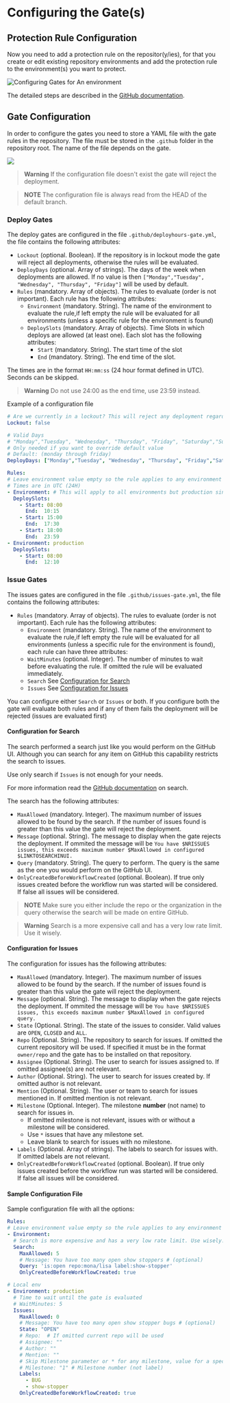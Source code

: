 # Configuring the Gate(s)

## Protection Rule Configuration

Now you need to add a protection rule on the repositor(y/ies), for that you create or edit existing repository environments and add the protection rule to the environment(s) you want to protect.

![Configuring Gates for An environment](configuring-gates-env.png)

The detailed steps are described in the [GitHub documentation](https://docs.github.com/en/actions/deployment/protecting-deployments/configuring-custom-deployment-protection-rules).

## Gate Configuration

In order to configure the gates you need to store a YAML file with the gate rules in the repository. The file must be stored in the `.github` folder in the repository root. The name of the file depends on the gate.

![](gates-config-files.png)

> **Warning** If the configuration file doesn't exist the gate will reject the deployment.

> **NOTE** The configuration file is always read from the HEAD of the default branch.

### Deploy Gates

The deploy gates are configured in the file `.github/deployhours-gate.yml`, the file contains the following attributes:

- `Lockout` (optional. Boolean). If the repository is in lockout mode the gate will reject all deployments, otherwise the rules will be evaluated.
- `DeployDays` (optional. Array of strings). The days of the week when deployments are allowed. If no value is then `["Monday","Tuesday", "Wednesday", "Thursday", "Friday"]` will be used by default.
- `Rules` (mandatory. Array of objects). The rules to evaluate (order is not important). Each rule has the following attributes:
  -  `Environment` (mandatory. String). The name of the environment to evaluate the rule,if left empty the rule will be evaluated for all environments (unless a specific rule for the environment is found)
  -  `DeploySlots` (mandatory. Array of objects). Time Slots in which deploys are allowed (at least one). Each slot has the following attributes:
     - `Start` (mandatory. String). The start time of the slot
     - `End` (mandatory. String). The end time of the slot.

The times are in the format `HH:mm:ss` (24 hour format defined in UTC). Seconds can be skipped.

> **Warning** Do not use 24:00 as the end time, use 23:59 instead.

Example of a configuration file 
```yaml
# Are we currently in a lockout? This will reject any deployment regardless of all other conditions
Lockout: false

# Valid Days
# "Monday","Tuesday", "Wednesday", "Thursday", "Friday", "Saturday","Sunday"
# Only needed if you want to override default value
# Default: (monday through friday)
DeployDays: ["Monday","Tuesday", "Wednesday", "Thursday", "Friday","Saturday", "Sunday"]

Rules:
# Leave environment value empty so the rule applies to any environment (if no match for a specific environment is found)
# Times are in UTC (24H)
- Environment: # This will apply to all environments but production since it has a specific rule
  DeploySlots:
    - Start: 08:00
      End:  10:15
    - Start: 15:00
      End:  17:30
    - Start: 18:00
      End:  23:59
- Environment: production
  DeploySlots:
    - Start: 08:00
      End:  12:10
```

### Issue Gates

The issues gates are configured in the file `.github/issues-gate.yml`, the file contains the following attributes:

- `Rules` (mandatory. Array of objects). The rules to evaluate (order is not important). Each rule has the following attributes:
  -  `Environment` (mandatory. String). The name of the environment to evaluate the rule,if left empty the rule will be evaluated for all environments (unless a specific rule for the environment is found), each rule can have three attributes:
  -  `WaitMinutes` (optional. Integer). The number of minutes to wait before evaluating the rule. If omitted the rule will be evaluated immediately.
  -  `Search` See [Configuration for Search](#configuration-for-search)
  -  `Issues` See [Configuration for Issues](#configuration-for-issues)

You can configure either `Search` or `Issues` or both. If you configure both the gate will evaluate both rules and if any of them fails the deployment will be rejected (issues are evaluated first)

#### Configuration for Search

The search performed a search just like you would perform on the GitHub UI. Although you can search for any item on GitHub this capability restricts the search to issues.

Use only search if `Issues` is not enough for your needs.

For more information read the [GitHub documentation](https://docs.github.com/en/search-github/getting-started-with-searching-on-github/about-searching-on-github) on search.

The search has the following attributes:

- `MaxAllowed` (mandatory. Integer). The maximum number of issues allowed to be found by the search. If the number of issues found is greater than this value the gate will reject the deployment.
- `Message` (optional. String). The message to display when the gate rejects the deployment. If ommited the message will be `You have $NRISSUES issues, this exceeds maximum number $MaxAllowed in configured $LINKTOSEARCHINUI.`
- `Query` (mandatory. String). The query to perform. The query is the same as the one you would perform on the GitHub UI.	
- `OnlyCreatedBeforeWorkflowCreated` (optional. Boolean). If true only issues created before the workflow run was started will be considered. If false all issues will be considered.

> **NOTE** Make sure you either include the repo or the organization in the query otherwise the search will be made on entire GitHub.

> **Warning** Search is a more expensive call and has a very low rate limit. Use it wisely.

#### Configuration for Issues

The configuration for issues has the following attributes:

- `MaxAllowed` (mandatory. Integer). The maximum number of issues allowed to be found by the search. If the number of issues found is greater than this value the gate will reject the deployment.
- `Message` (optional. String). The message to display when the gate rejects the deployment. If ommited the message will be `You have $NRISSUES issues, this exceeds maximum number $MaxAllowed in configured query.`
- `State` (Optional. String). The state of the issues to consider. Valid values are `OPEN`, `CLOSED` and `ALL`.
- `Repo` (Optional. String). The repository to search for issues. If omitted the current repository will be used. If specified it must be in the format `owner/repo` and the gate has to be installed on that repository.
- `Assignee` (Optional. String). The user to search for issues assigned to. If omitted assignee(s) are not relevant.
- `Author` (Optional. String). The user to search for issues created by. If omitted author is not relevant.
- `Mention` (Optional. String). The user or team to search for issues mentioned in. If omitted mention is not relevant.
- `Milestone` (Optional. Integer). The milestone **number** (not name) to search for issues in. 
  - If omitted milestone is not relevant, issues with or without a milestone will be considered.
  - Use `*` issues that have any milestone set.
  - Leave blank to search for issues with no milestone.
- `Labels` (Optional. Array of strings). The labels to search for issues with. If omitted labels are not relevant.
- `OnlyCreatedBeforeWorkflowCreated` (optional. Boolean). If true only issues created before the workflow run was started will be considered. If false all issues will be considered.

#### Sample Configuration File

Sample configuration file with all the options:

```yaml
Rules:
# Leave environment value empty so the rule applies to any environment (if no match for a specific environment is found)
- Environment:
  # Search is more expensive and has a very low rate limit. Use wisely.
  Search:
    MaxAllowed: 5
    # Message: You have too many open show stoppers # (optional)
    Query: 'is:open repo:mona/lisa label:show-stopper'
    OnlyCreatedBeforeWorkflowCreated: true

# Local env
- Environment: production
  # Time to wait until the gate is evaluated
  # WaitMinutes: 5
  Issues:
    MaxAllowed: 0
    # Message: You have too many open show stopper bugs # (optional)    
    State: "OPEN"
    # Repo:  # If omitted current repo will be used
    # Assignee: ""
    # Author: ""
    # Mention: ""
    # Skip Milestone parameter or * for any milestone, value for a specific milestone (NUMBER not label) 
    # Milestone: "1" # Milestone number (not label)
    Labels:
      - BUG
      - show-stopper
    OnlyCreatedBeforeWorkflowCreated: true
```
